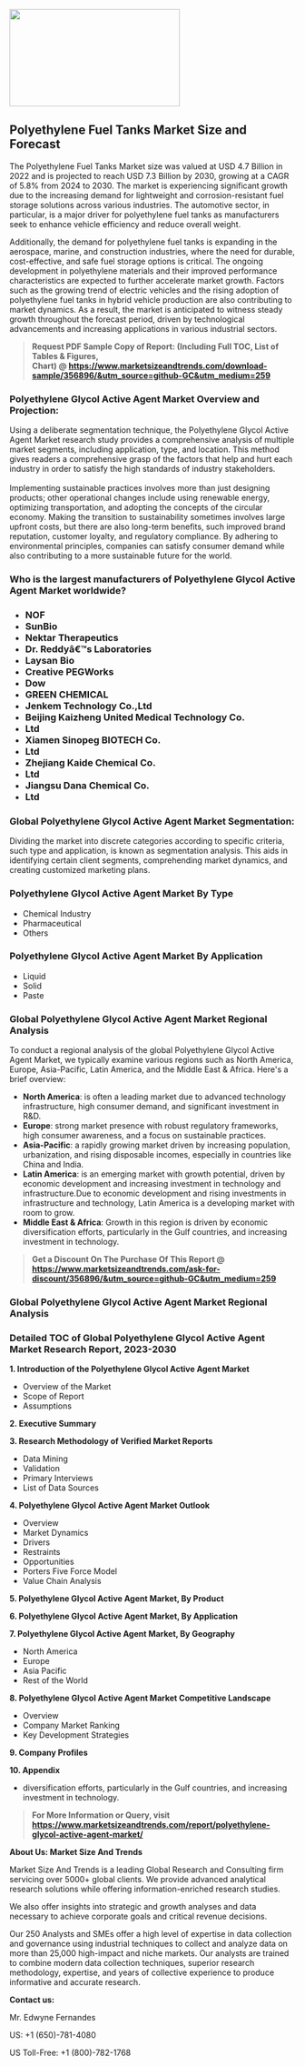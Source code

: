 <p><img class="alignnone size-medium wp-image-20088" src="https://ffe5etoiles.com/wp-content/uploads/2024/12/MST1-300x171.png" alt="" width="300" height="171" /></p><h2>Polyethylene Fuel Tanks Market Size and Forecast</h2><p>The Polyethylene Fuel Tanks Market size was valued at USD 4.7 Billion in 2022 and is projected to reach USD 7.3 Billion by 2030, growing at a CAGR of 5.8% from 2024 to 2030. The market is experiencing significant growth due to the increasing demand for lightweight and corrosion-resistant fuel storage solutions across various industries. The automotive sector, in particular, is a major driver for polyethylene fuel tanks as manufacturers seek to enhance vehicle efficiency and reduce overall weight.</p><p>Additionally, the demand for polyethylene fuel tanks is expanding in the aerospace, marine, and construction industries, where the need for durable, cost-effective, and safe fuel storage options is critical. The ongoing development in polyethylene materials and their improved performance characteristics are expected to further accelerate market growth. Factors such as the growing trend of electric vehicles and the rising adoption of polyethylene fuel tanks in hybrid vehicle production are also contributing to market dynamics. As a result, the market is anticipated to witness steady growth throughout the forecast period, driven by technological advancements and increasing applications in various industrial sectors.</p></p><blockquote id="" class=""><strong>Request PDF Sample Copy of Report: (Including Full TOC, List of Tables &amp; Figures, Chart)&nbsp;@&nbsp;<strong><a href="https://www.marketsizeandtrends.com/download-sample/356896/&utm_source=github-GC&utm_medium=259" target="_blank">https://www.marketsizeandtrends.com/download-sample/356896/&utm_source=github-GC&utm_medium=259</a></strong></strong></blockquote><h3 id="" class="">Polyethylene Glycol Active Agent Market&nbsp;Overview and Projection:</h3><p id="" class="">Using a deliberate segmentation technique, the Polyethylene Glycol Active Agent Market research study provides a comprehensive analysis of multiple market segments, including application, type, and location. This method gives readers a comprehensive grasp of the factors that help and hurt each industry in order to satisfy the high standards of industry stakeholders. <br /> <br />Implementing sustainable practices involves more than just designing products; other operational changes include using renewable energy, optimizing transportation, and adopting the concepts of the circular economy. Making the transition to sustainability sometimes involves large upfront costs, but there are also long-term benefits, such improved brand reputation, customer loyalty, and regulatory compliance. By adhering to environmental principles, companies can satisfy consumer demand while also contributing to a more sustainable future for the world.</p><h3 id="" class="">Who is the largest manufacturers of&nbsp;Polyethylene Glycol Active Agent Market worldwide?</h3><h3 class=""><p><ul><li>NOF </li><li> SunBio </li><li> Nektar Therapeutics </li><li> Dr. Reddyâ€™s Laboratories </li><li> Laysan Bio </li><li> Creative PEGWorks </li><li> Dow </li><li> GREEN CHEMICAL </li><li> Jenkem Technology Co.,Ltd </li><li> Beijing Kaizheng United Medical Technology Co. </li><li> Ltd </li><li> Xiamen Sinopeg BIOTECH Co. </li><li> Ltd </li><li> Zhejiang Kaide Chemical Co. </li><li> Ltd </li><li> Jiangsu Dana Chemical Co. </li><li> Ltd</li></ul></p></h3><h3 id="" class="">Global&nbsp;Polyethylene Glycol Active Agent Market Segmentation:</h3><p id="" class="">Dividing the market into discrete categories according to specific criteria, such type and application, is known as segmentation analysis. This aids in identifying certain client segments, comprehending market dynamics, and creating customized marketing plans.</p><h3 id="" class="">Polyethylene Glycol Active Agent Market&nbsp;By Type</h3><p><p><ul><li>Chemical Industry</li><li> Pharmaceutical</li><li> Others</p></li></ul></p></p><h3 id="" class="">Polyethylene Glycol Active Agent Market&nbsp;By Application</h3><p class=""><p><ul><li>Liquid</li><li> Solid</li><li> Paste</li></ul></p></p><h3 id="" class="">Global Polyethylene Glycol Active Agent Market Regional Analysis</h3><p id="" class="">To conduct a regional analysis of the global Polyethylene Glycol Active Agent Market, we typically examine various regions such as North America, Europe, Asia-Pacific, Latin America, and the Middle East &amp; Africa. Here's a brief overview:</p><ul><li><strong>North America</strong>: is often a leading market due to advanced technology infrastructure, high consumer demand, and significant investment in R&amp;D.</li><li><strong>Europe</strong>: strong market presence with robust regulatory frameworks, high consumer awareness, and a focus on sustainable practices.</li><li><strong>Asia-Pacific</strong>: a rapidly growing market driven by increasing population, urbanization, and rising disposable incomes, especially in countries like China and India.</li><li><strong>Latin America</strong>: is an emerging market with growth potential, driven by economic development and increasing investment in technology and infrastructure.Due to economic development and rising investments in infrastructure and technology, Latin America is a developing market with room to grow.</li><li><strong>Middle East &amp; Africa</strong>: Growth in this region is driven by economic diversification efforts, particularly in the Gulf countries, and increasing investment in technology.</li></ul><blockquote id="" class=""><strong>Get a Discount On The Purchase Of This Report @ <strong><a href="https://www.marketsizeandtrends.com/ask-for-discount/356896/&utm_source=github-GC&utm_medium=259" target="_blank">https://www.marketsizeandtrends.com/ask-for-discount/356896/&utm_source=github-GC&utm_medium=259</a></strong></strong></blockquote><h3 id="" class="">Global Polyethylene Glycol Active Agent Market Regional Analysis</h3><h3 id="" class="">Detailed TOC of Global Polyethylene Glycol Active Agent Market Research Report, 2023-2030</h3><p id="" class=""><strong>1. Introduction of the Polyethylene Glycol Active Agent Market</strong></p><ul><li>Overview of the Market</li><li>Scope of Report</li><li>Assumptions</li></ul><p id="" class=""><strong>2. Executive Summary</strong></p><p id="" class=""><strong>3. Research Methodology of Verified Market Reports</strong></p><ul><li>Data Mining</li><li>Validation</li><li>Primary Interviews</li><li>List of Data Sources</li></ul><p id="" class=""><strong>4. Polyethylene Glycol Active Agent Market Outlook</strong></p><ul><li>Overview</li><li>Market Dynamics</li><li>Drivers</li><li>Restraints</li><li>Opportunities</li><li>Porters Five Force Model</li><li>Value Chain Analysis</li></ul><p id="" class=""><strong>5. Polyethylene Glycol Active Agent Market, By Product</strong></p><p id="" class=""><strong>6. Polyethylene Glycol Active Agent Market, By Application</strong></p><p id="" class=""><strong>7. Polyethylene Glycol Active Agent Market, By Geography</strong></p><ul><li>North America</li><li>Europe</li><li>Asia Pacific</li><li>Rest of the World</li></ul><p id="" class=""><strong>8. Polyethylene Glycol Active Agent Market Competitive Landscape</strong></p><ul><li>Overview</li><li>Company Market Ranking</li><li>Key Development Strategies</li></ul><p id="" class=""><strong>9. Company Profiles</strong></p><p id="" class=""><strong>10. Appendix</strong></p><ul><li>diversification efforts, particularly in the Gulf countries, and increasing investment in technology.</li></ul><blockquote id="" class=""><strong>For More Information or Query, visit <strong><strong><a href="https://www.marketsizeandtrends.com/report/polyethylene-glycol-active-agent-market/" target="_blank">https://www.marketsizeandtrends.com/report/polyethylene-glycol-active-agent-market/</a></strong></strong></strong></blockquote><p id="" class=""><strong>About Us: Market Size And Trends</strong></p><p id="" class="">Market Size And Trends is a leading Global Research and Consulting firm servicing over 5000+ global clients. We provide advanced analytical research solutions while offering information-enriched research studies.</p><p id="" class="">We also offer insights into strategic and growth analyses and data necessary to achieve corporate goals and critical revenue decisions.</p><p id="" class="">Our 250 Analysts and SMEs offer a high level of expertise in data collection and governance using industrial techniques to collect and analyze data on more than 25,000 high-impact and niche markets. Our analysts are trained to combine modern data collection techniques, superior research methodology, expertise, and years of collective experience to produce informative and accurate research.</p><p id="" class=""><strong>Contact us:</strong></p><p id="" class="">Mr. Edwyne Fernandes</p><p id="" class="">US: +1 (650)-781-4080</p><p id="" class="">US Toll-Free: +1 (800)-782-1768</p>
